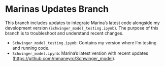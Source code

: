 # Marinas Updates Branch

This branch includes updates to integrate Marina’s latest code alongside my development version (`Schwinger_model_testing.ipynb`). The purpose of this branch is to troubleshoot and understand recent changes.

- `Schwinger_model_testing.ipynb`: Contains my version where I’m testing and running code.
- `Schwinger_model.ipynb`: Marina’s latest version with recent updates (https://github.com/mmaneyro/Schwinger_model).


